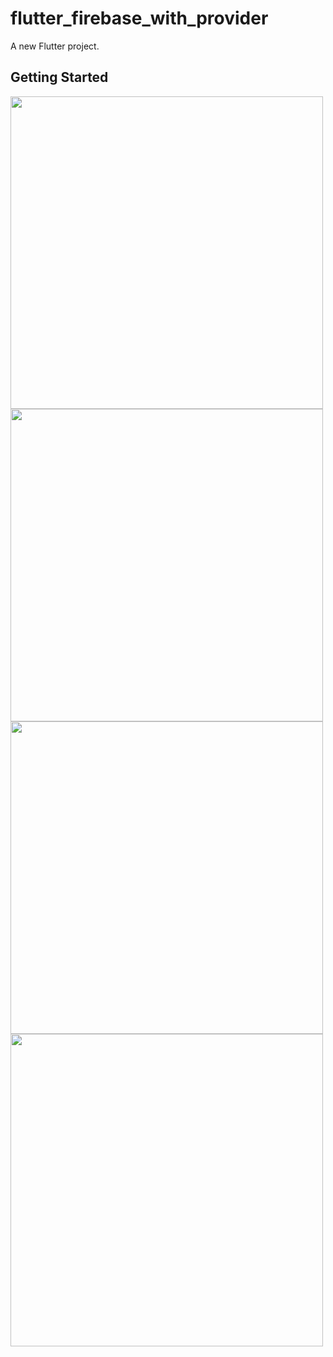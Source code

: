 # flutter_firebase_with_provider

A new Flutter project.

## Getting Started

<img src="https://user-images.githubusercontent.com/75885182/230547316-080638f1-12ea-4cdf-b4e7-61e433b7fb08.png" height=500px >     <img src="https://user-images.githubusercontent.com/75885182/230548234-734ef5b2-970a-4ff2-b1e8-e871bed4aa7f.png" height=500px >    <img src="https://user-images.githubusercontent.com/75885182/230719366-11c2d156-8af0-4735-9833-75d70a689109.jpg" height=500px >    <img src="https://user-images.githubusercontent.com/75885182/230719401-7edd0f8c-adcc-4b0b-ace7-7a08c3a6078e.jpeg" height=500px >    



